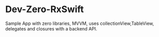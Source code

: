 # Dev-Zero-RxSwift

Sample App with zero libraries, MVVM, uses collectionView,TableView, delegates and closures with a backend API.
